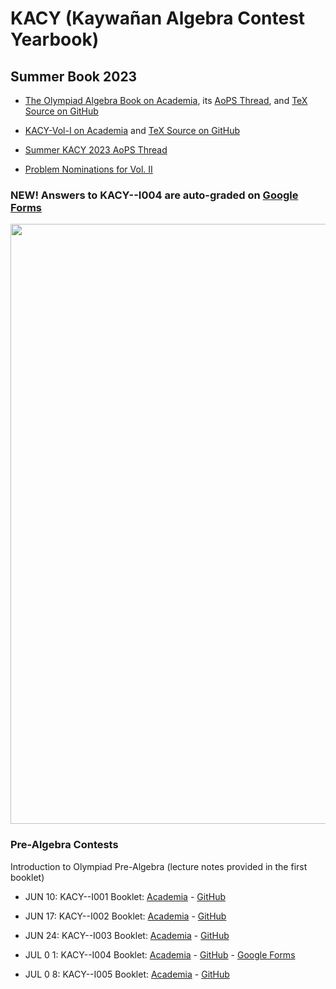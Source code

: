 # KACY (Kaywañan Algebra Contest Yearbook)
## Summer Book 2023
- [The Olympiad Algebra Book on Academia](https://www.academia.edu/101938068/The_Olympiad_Algebra_Book_Vol_I_1220_Polynomials_and_Trigonometry_Problems), its [AoPS Thread](https://artofproblemsolving.com/community/c6h3074023), and [TeX Source on GitHub](https://github.com/parvardi/KACY/blob/main/TheOlympiadAlgebraBook-Vol-I.tex)
+ [KACY-Vol-I on Academia](https://www.academia.edu/102224132/KACY_VOL_I) and [TeX Source on GitHub](https://github.com/parvardi/KACY/blob/main/KACY-VOL-I.tex)
* [Summer KACY 2023 AoPS Thread](https://artofproblemsolving.com/community/c5h3077520)
- [Problem Nominations for Vol. II](https://artofproblemsolving.com/community/c6h3082119p27846164)
### NEW! Answers to KACY--I004 are auto-graded on [Google Forms](https://forms.gle/kncm2yQFUQ6R4rCh6)
 <img src="https://github.com/parvardi/KACY/blob/main/Ganesha.png" height="960">

### Pre-Algebra Contests
Introduction to Olympiad Pre-Algebra (lecture notes provided in the first booklet)
- JUN 10: KACY--I001 Booklet: [Academia](https://www.academia.edu/103176570/KACY_I001_Booklet) - [GitHub](https://github.com/parvardi/KACY/tree/main/KACY--I001-FULL)
+ JUN 17: KACY--I002 Booklet: [Academia](https://www.academia.edu/103489537/KACY_I_002_Booklet) - [GitHub](https://github.com/parvardi/KACY/tree/main/KACY--I002-FULL)
* JUN 24: KACY--I003 Booklet: [Academia](https://www.academia.edu/103817920/KACY_I_003_Booklet) - [GitHub](https://github.com/parvardi/KACY/tree/main/KACY--I003-FULL) 
- JUL 0 1: KACY--I004 Booklet: [Academia](https://www.academia.edu/104055925/KACY_I_004_Booklet) - [GitHub](https://github.com/parvardi/KACY/tree/main/KACY--I004-FULL) - [Google Forms](https://forms.gle/kncm2yQFUQ6R4rCh6)
+ JUL 0 8: KACY--I005 Booklet: [Academia](https://www.academia.edu/104371624/KACY_I_005_Booklet) - [GitHub](https://github.com/parvardi/KACY/tree/main/KACY--I005-FULL) 
